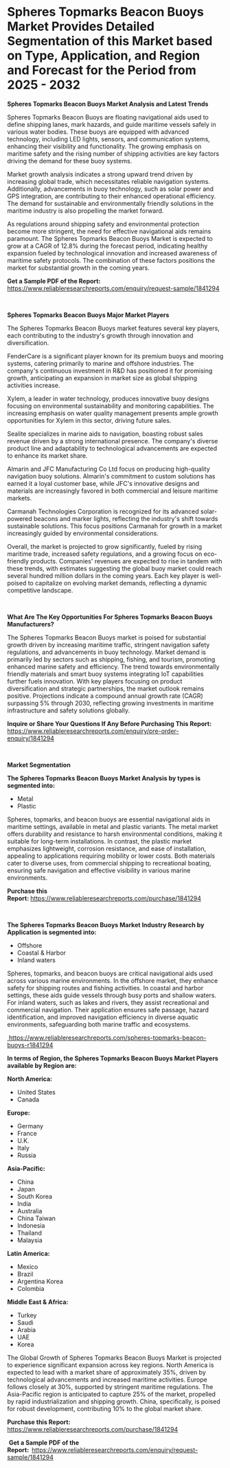 <p><h1>Spheres Topmarks Beacon Buoys Market Provides Detailed Segmentation of this Market based on Type, Application, and Region and Forecast for the Period from 2025 - 2032</h1></p><p><strong>Spheres Topmarks Beacon Buoys Market Analysis and Latest Trends</strong></p>
<p><p>Spheres Topmarks Beacon Buoys are floating navigational aids used to define shipping lanes, mark hazards, and guide maritime vessels safely in various water bodies. These buoys are equipped with advanced technology, including LED lights, sensors, and communication systems, enhancing their visibility and functionality. The growing emphasis on maritime safety and the rising number of shipping activities are key factors driving the demand for these buoy systems.</p><p>Market growth analysis indicates a strong upward trend driven by increasing global trade, which necessitates reliable navigation systems. Additionally, advancements in buoy technology, such as solar power and GPS integration, are contributing to their enhanced operational efficiency. The demand for sustainable and environmentally friendly solutions in the maritime industry is also propelling the market forward.</p><p>As regulations around shipping safety and environmental protection become more stringent, the need for effective navigational aids remains paramount. The Spheres Topmarks Beacon Buoys Market is expected to grow at a CAGR of 12.8% during the forecast period, indicating healthy expansion fueled by technological innovation and increased awareness of maritime safety protocols. The combination of these factors positions the market for substantial growth in the coming years.</p></p>
<p><strong>Get a Sample PDF of the Report:&nbsp;</strong> <a href="https://www.reliableresearchreports.com/enquiry/request-sample/1841294?utm_campaign=3441&utm_medium=2&utm_source=Github&utm_content=ia&utm_term=16042025&utm_id=spheres-topmarks-beacon-buoys">https://www.reliableresearchreports.com/enquiry/request-sample/1841294</a></p>
<p>&nbsp;</p>
<p><strong>Spheres Topmarks Beacon Buoys Major Market Players</strong></p>
<p><p>The Spheres Topmarks Beacon Buoys market features several key players, each contributing to the industry's growth through innovation and diversification. </p><p>FenderCare is a significant player known for its premium buoys and mooring systems, catering primarily to marine and offshore industries. The company's continuous investment in R&D has positioned it for promising growth, anticipating an expansion in market size as global shipping activities increase.</p><p>Xylem, a leader in water technology, produces innovative buoy designs focusing on environmental sustainability and monitoring capabilities. The increasing emphasis on water quality management presents ample growth opportunities for Xylem in this sector, driving future sales.</p><p>Sealite specializes in marine aids to navigation, boasting robust sales revenue driven by a strong international presence. The company's diverse product line and adaptability to technological advancements are expected to enhance its market share.</p><p>Almarin and JFC Manufacturing Co Ltd focus on producing high-quality navigation buoy solutions. Almarin's commitment to custom solutions has earned it a loyal customer base, while JFC's innovative designs and materials are increasingly favored in both commercial and leisure maritime markets.</p><p>Carmanah Technologies Corporation is recognized for its advanced solar-powered beacons and marker lights, reflecting the industry's shift towards sustainable solutions. This focus positions Carmanah for growth in a market increasingly guided by environmental considerations.</p><p>Overall, the market is projected to grow significantly, fueled by rising maritime trade, increased safety regulations, and a growing focus on eco-friendly products. Companies' revenues are expected to rise in tandem with these trends, with estimates suggesting the global buoy market could reach several hundred million dollars in the coming years. Each key player is well-poised to capitalize on evolving market demands, reflecting a dynamic competitive landscape.</p></p>
<p>&nbsp;</p>
<p><strong>What Are The Key Opportunities For Spheres Topmarks Beacon Buoys Manufacturers?</strong></p>
<p><p>The Spheres Topmarks Beacon Buoys market is poised for substantial growth driven by increasing maritime traffic, stringent navigation safety regulations, and advancements in buoy technology. Market demand is primarily led by sectors such as shipping, fishing, and tourism, promoting enhanced marine safety and efficiency. The trend towards environmentally friendly materials and smart buoy systems integrating IoT capabilities further fuels innovation. With key players focusing on product diversification and strategic partnerships, the market outlook remains positive. Projections indicate a compound annual growth rate (CAGR) surpassing 5% through 2030, reflecting growing investments in maritime infrastructure and safety solutions globally.</p></p>
<p><strong>Inquire or Share Your Questions If Any Before Purchasing This Report:</strong> <a href="https://www.reliableresearchreports.com/enquiry/pre-order-enquiry/1841294?utm_campaign=3441&utm_medium=2&utm_source=Github&utm_content=ia&utm_term=16042025&utm_id=spheres-topmarks-beacon-buoys">https://www.reliableresearchreports.com/enquiry/pre-order-enquiry/1841294</a></p>
<p>&nbsp;</p>
<p><strong>Market Segmentation</strong></p>
<p><strong>The Spheres Topmarks Beacon Buoys Market Analysis by types is segmented into:</strong></p>
<p><ul><li>Metal</li><li>Plastic</li></ul></p>
<p><p>Spheres, topmarks, and beacon buoys are essential navigational aids in maritime settings, available in metal and plastic variants. The metal market offers durability and resistance to harsh environmental conditions, making it suitable for long-term installations. In contrast, the plastic market emphasizes lightweight, corrosion resistance, and ease of installation, appealing to applications requiring mobility or lower costs. Both materials cater to diverse uses, from commercial shipping to recreational boating, ensuring safe navigation and effective visibility in various marine environments.</p></p>
<p><strong>Purchase this Report:&nbsp;</strong><a href="https://www.reliableresearchreports.com/purchase/1841294?utm_campaign=3441&utm_medium=2&utm_source=Github&utm_content=ia&utm_term=16042025&utm_id=spheres-topmarks-beacon-buoys">https://www.reliableresearchreports.com/purchase/1841294</a></p>
<p>&nbsp;</p>
<p><strong>The Spheres Topmarks Beacon Buoys Market Industry Research by Application is segmented into:</strong></p>
<p><ul><li>Offshore</li><li>Coastal & Harbor</li><li>Inland waters</li></ul></p>
<p><p>Spheres, topmarks, and beacon buoys are critical navigational aids used across various marine environments. In the offshore market, they enhance safety for shipping routes and fishing activities. In coastal and harbor settings, these aids guide vessels through busy ports and shallow waters. For inland waters, such as lakes and rivers, they assist recreational and commercial navigation. Their application ensures safe passage, hazard identification, and improved navigation efficiency in diverse aquatic environments, safeguarding both marine traffic and ecosystems.</p></p>
<p><a href="https://www.reliableresearchreports.com/spheres-topmarks-beacon-buoys-r1841294?utm_campaign=3441&utm_medium=2&utm_source=Github&utm_content=ia&utm_term=16042025&utm_id=spheres-topmarks-beacon-buoys">&nbsp;https://www.reliableresearchreports.com/spheres-topmarks-beacon-buoys-r1841294</a></p>
<p><strong>In terms of Region, the Spheres Topmarks Beacon Buoys Market Players available by Region are:</strong></p>
<p>
    <p> <strong> North America: </strong>
        <ul>
            <li>United States</li>
            <li>Canada</li>
        </ul>
        </p> 
    <p> <strong> Europe: </strong>
        <ul>
            <li>Germany</li>
            <li>France</li>
            <li>U.K.</li>
            <li>Italy</li>
            <li>Russia</li>
        </ul>
        </p> 
    <p> <strong> Asia-Pacific: </strong>
        <ul>
            <li>China</li>
            <li>Japan</li>
            <li>South Korea</li>
            <li>India</li>
            <li>Australia</li>
            <li>China Taiwan</li>
            <li>Indonesia</li>
            <li>Thailand</li>
            <li>Malaysia</li>
        </ul>
        </p> 
    <p> <strong> Latin America: </strong>
        <ul>
            <li>Mexico</li>
            <li>Brazil</li>
            <li>Argentina Korea</li>
            <li>Colombia</li>
        </ul>
        </p> 
    <p> <strong> Middle East & Africa: </strong>
        <ul>
            <li>Turkey</li>
            <li>Saudi</li>
            <li>Arabia</li>
            <li>UAE</li>
            <li>Korea</li>
        </ul>
    </p>
    </p>
<p><p>The Global Growth of Spheres Topmarks Beacon Buoys Market is projected to experience significant expansion across key regions. North America is expected to lead with a market share of approximately 35%, driven by technological advancements and increased maritime activities. Europe follows closely at 30%, supported by stringent maritime regulations. The Asia-Pacific region is anticipated to capture 25% of the market, propelled by rapid industrialization and shipping growth. China, specifically, is poised for robust development, contributing 10% to the global market share.</p></p>
<p><strong>Purchase this Report: </strong><a href="https://www.reliableresearchreports.com/purchase/1841294?utm_campaign=3441&utm_medium=2&utm_source=Github&utm_content=ia&utm_term=16042025&utm_id=spheres-topmarks-beacon-buoys">https://www.reliableresearchreports.com/purchase/1841294</a></p>
<p>&nbsp;<strong>Get a Sample PDF of the Report:&nbsp;&nbsp;</strong><a href="https://www.reliableresearchreports.com/enquiry/request-sample/1841294?utm_campaign=3441&utm_medium=2&utm_source=Github&utm_content=ia&utm_term=16042025&utm_id=spheres-topmarks-beacon-buoys">https://www.reliableresearchreports.com/enquiry/request-sample/1841294</a></p>
<p><strong></strong></p>
<p><p></p><p></p><p></p></p>